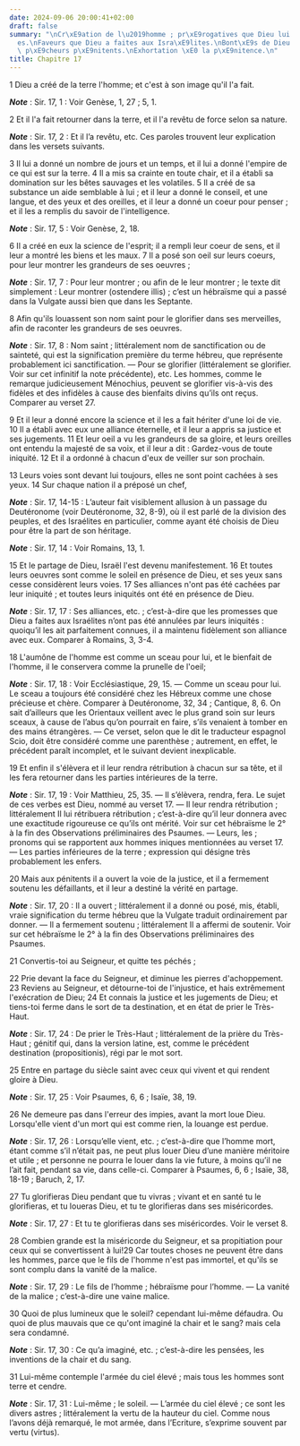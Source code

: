 ```yaml
---
date: 2024-09-06 20:00:41+02:00
draft: false
summary: "\nCr\xE9ation de l\u2019homme ; pr\xE9rogatives que Dieu lui a donn\xE9\
  es.\nFaveurs que Dieu a faites aux Isra\xE9lites.\nBont\xE9s de Dieu envers les\
  \ p\xE9cheurs p\xE9nitents.\nExhortation \xE0 la p\xE9nitence.\n"
title: Chapitre 17
---
```





1 Dieu a créé de la terre l'homme; et c'est à son image qu'il l'a fait.

***Note*** :  Sir. 17, 1 : Voir Genèse, 1, 27 ; 5, 1.

2 Et il l'a fait retourner dans la terre, et il l'a revêtu de force selon sa nature.

***Note*** :  Sir. 17, 2 : Et il l’a revêtu, etc. Ces paroles trouvent leur explication dans les versets suivants.


3 Il lui a donné un nombre de jours et un temps, et il lui a donné l'empire de ce qui est sur la terre. 4 Il a mis sa crainte en toute chair, et il a établi sa domination sur les bêtes sauvages et les volatiles. 5 Il a créé de sa substance un aide semblable à lui ; et il leur a donné le conseil, et une langue, et des yeux et des oreilles, et il leur a donné un coeur pour penser ; et il les a remplis du savoir de l'intelligence.

***Note*** :  Sir. 17, 5 : Voir Genèse, 2, 18.

6 Il a créé en eux la science de l'esprit; il a rempli leur coeur de sens, et il leur a montré les biens et les maux. 7 Il a posé son oeil sur leurs coeurs, pour leur montrer les grandeurs de ses oeuvres ;

***Note*** :  Sir. 17, 7 : Pour leur montrer ; ou afin de le leur montrer ; le texte dit simplement : Leur montrer (ostendere illis) ; c’est un hébraïsme qui a passé dans la Vulgate aussi bien que dans les Septante.

8 Afin qu'ils louassent son nom saint pour le glorifier dans ses merveilles, afin de raconter les grandeurs de ses oeuvres.

***Note*** :  Sir. 17, 8 : Nom saint ; littéralement nom de sanctification ou de sainteté, qui est la signification première du terme hébreu, que représente probablement ici sanctification. ― Pour se glorifier (littéralement se glorifier. Voir sur cet infinitif la note précédente), etc. Les hommes, comme le remarque judicieusement Ménochius, peuvent se glorifier vis-à-vis des fidèles et des infidèles à cause des bienfaits divins qu’ils ont reçus. Comparer au verset 27.


9 Et il leur a donné encore la science et il les a fait hériter d'une loi de vie. 10 Il a établi avec eux une alliance éternelle, et il leur a appris sa justice et ses jugements. 11 Et leur oeil a vu les grandeurs de sa gloire, et leurs oreilles ont entendu la majesté de sa voix, et il leur a dit : Gardez-vous de toute iniquité. 12 Et il a ordonné à chacun d'eux de veiller sur son prochain.


13 Leurs voies sont devant lui toujours, elles ne sont point cachées à ses yeux. 14 Sur chaque nation il a préposé un chef,

***Note*** :  Sir. 17, 14-15 : L’auteur fait visiblement allusion à un passage du Deutéronome (voir Deutéronome, 32, 8-9), où il est parlé de la division des peuples, et des Israélites en particulier, comme ayant été choisis de Dieu pour être la part de son héritage.

***Note*** :  Sir. 17, 14 : Voir Romains, 13, 1.

15 Et le partage de Dieu, Israël l'est devenu manifestement. 16 Et toutes leurs oeuvres sont comme le soleil en présence de Dieu, et ses yeux sans cesse considèrent leurs voies. 17 Ses alliances n'ont pas été cachées par leur iniquité ; et toutes leurs iniquités ont été en présence de Dieu.

***Note*** :  Sir. 17, 17 : Ses alliances, etc. ; c’est-à-dire que les promesses que Dieu a faites aux Israélites n’ont pas été annulées par leurs iniquités : quoiqu’il les ait parfaitement connues, il a maintenu fidèlement son alliance avec eux. Comparer à Romains, 3, 3-4.


18 L'aumône de l'homme est comme un sceau pour lui, et le bienfait de l'homme, il le conservera comme la prunelle de l'oeil;

***Note*** :  Sir. 17, 18 : Voir Ecclésiastique, 29, 15. ― Comme un sceau pour lui. Le sceau a toujours été considéré chez les Hébreux comme une chose précieuse et chère. Comparer à Deutéronome, 32, 34 ; Cantique, 8, 6. On sait d’ailleurs que les Orientaux veillent avec le plus grand soin sur leurs sceaux, à cause de l’abus qu’on pourrait en faire, s’ils venaient à tomber en des mains étrangères. ― Ce verset, selon que le dit le traducteur espagnol Scio, doit être considéré comme une parenthèse ; autrement, en effet, le précédent paraît incomplet, et le suivant devient inexplicable.

19 Et enfin il s'élèvera et il leur rendra rétribution à chacun sur sa tête, et il les fera retourner dans les parties intérieures de la terre.

***Note*** :  Sir. 17, 19 : Voir Matthieu, 25, 35. ― Il s’élèvera, rendra, fera. Le sujet de ces verbes est Dieu, nommé au verset 17. ― Il leur rendra rétribution ; littéralement Il lui rétribuera rétribution ; c’est-à-dire qu’il leur donnera avec une exactitude rigoureuse ce qu’ils ont mérité. Voir sur cet hébraïsme le 2° à la fin des Observations préliminaires des Psaumes. ― Leurs, les ; pronoms qui se rapportent aux hommes iniques mentionnées au verset 17. ― Les parties inférieures de la terre ; expression qui désigne très probablement les enfers.

20 Mais aux pénitents il a ouvert la voie de la justice, et il a fermement soutenu les défaillants, et il leur a destiné la vérité en partage.

***Note*** :  Sir. 17, 20 : Il a ouvert ; littéralement il a donné ou posé, mis, établi, vraie signification du terme hébreu que la Vulgate traduit ordinairement par donner. ― Il a fermement soutenu ; littéralement Il a affermi de soutenir. Voir sur cet hébraïsme le 2° à la fin des Observations préliminaires des Psaumes.

21 Convertis-toi au Seigneur, et quitte tes péchés ;


22 Prie devant la face du Seigneur, et diminue les pierres d'achoppement. 23 Reviens au Seigneur, et détourne-toi de l'injustice, et hais extrêmement l'exécration de Dieu; 24 Et connais la justice et les jugements de Dieu; et tiens-toi ferme dans le sort de ta destination, et en état de prier le Très-Haut.

***Note*** :  Sir. 17, 24 : De prier le Très-Haut ; littéralement de la prière du Très-Haut ; génitif qui, dans la version latine, est, comme le précédent destination (propositionis), régi par le mot sort.

25 Entre en partage du siècle saint avec ceux qui vivent et qui rendent gloire à Dieu.

***Note*** :  Sir. 17, 25 : Voir Psaumes, 6, 6 ; Isaïe, 38, 19.

26 Ne demeure pas dans l'erreur des impies, avant la mort loue Dieu. Lorsqu'elle vient d'un mort qui est comme rien, la louange est perdue.

***Note*** :  Sir. 17, 26 : Lorsqu’elle vient, etc. ; c’est-à-dire que l’homme mort, étant comme s’il n’était pas, ne peut plus louer Dieu d’une manière méritoire et utile ; et personne ne pourra le louer dans la vie future, à moins qu’il ne l’ait fait, pendant sa vie, dans celle-ci. Comparer à Psaumes, 6, 6 ; Isaïe, 38, 18-19 ; Baruch, 2, 17.

27 Tu glorifieras Dieu pendant que tu vivras ; vivant et en santé tu le glorifieras, et tu loueras Dieu, et tu te glorifieras dans ses miséricordes.

***Note*** :  Sir. 17, 27 : Et tu te glorifieras dans ses miséricordes. Voir le verset 8.

28 Combien grande est la miséricorde du Seigneur, et sa propitiation pour ceux qui se convertissent à lui!29 Car toutes choses ne peuvent être dans les hommes, parce que le fils de l'homme n'est pas immortel, et qu'ils se sont complu dans la vanité de la malice.

***Note*** :  Sir. 17, 29 : Le fils de l’homme ; hébraïsme pour l’homme. ― La vanité de la malice ; c’est-à-dire une vaine malice.

30 Quoi de plus lumineux que le soleil? cependant lui-même défaudra. Ou quoi de plus mauvais que ce qu'ont imaginé la chair et le sang? mais cela sera condamné.

***Note*** :  Sir. 17, 30 : Ce qu’a imaginé, etc. ; c’est-à-dire les pensées, les inventions de la chair et du sang.

31 Lui-même contemple l'armée du ciel élevé ; mais tous les hommes sont terre et cendre.

***Note*** :  Sir. 17, 31 : Lui-même ; le soleil. ― L’armée du ciel élevé ; ce sont les divers astres ; littéralement la vertu de la hauteur du ciel. Comme nous l’avons déjà remarqué, le mot armée, dans l’Ecriture, s’exprime souvent par vertu (virtus).

